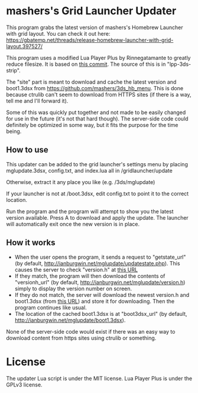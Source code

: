 # mashers's Grid Launcher Updater
This program grabs the latest version of mashers's Homebrew Launcher with grid layout. You can check it out here: https://gbatemp.net/threads/release-homebrew-launcher-with-grid-layout.397527/

This program uses a modified Lua Player Plus by Rinnegatamante to greatly reduce filesize. It is based on [this commit](https://github.com/Rinnegatamante/lpp-3ds/tree/312125395509486ddac02512a3594f8a904ebb75). The source of this is in "lpp-3ds-strip".

The "site" part is meant to download and cache the latest version and boot1.3dsx from https://github.com/mashers/3ds_hb_menu. This is done because ctrulib can't seem to download from HTTPS sites (if there is a way, tell me and I'll forward it).

Some of this was quickly put together and not made to be easily changed for use in the future (it's not that hard though). The server-side code could definitely be optimized in some way, but it fits the purpose for the time being.

## How to use
This updater can be added to the grid launcher's settings menu by placing mglupdate.3dsx, config.txt, and index.lua all in /gridlauncher/update

Otherwise, extract it any place you like (e.g. /3ds/mglupdate)

If your launcher is not at /boot.3dsx, edit config.txt to point it to the correct location.

Run the program and the program will attempt to show you the latest version available. Press A to download and apply the update. The launcher will automatically exit once the new version is in place.

## How it works
* When the user opens the program, it sends a request to "getstate_url" (by default, http://ianburgwin.net/mglupdate/updatestate.php). This causes the server to check "version.h" at [this URL](https://raw.githubusercontent.com/mashers/3ds_hb_menu/master/source/version.h)
* If they match, the program will then download the contents of "versionh_url" (by default, http://ianburgwin.net/mglupdate/version.h) simply to display the version number on screen.
* If they do not match, the server will download the newest version.h and boot1.3dsx (from [this URL](https://raw.githubusercontent.com/mashers/3ds_hb_menu/master/boot1.3dsx)) and store it for downloading. Then the program continues like usual.
* The location of the cached boot1.3dsx is at "boot3dsx_url" (by default, http://ianburgwin.net/mglupdate/boot1.3dsx).

None of the server-side code would exist if there was an easy way to download content from https sites using ctrulib or something.

# License
The updater Lua script is under the MIT license. Lua Player Plus is under the GPLv3 license.
